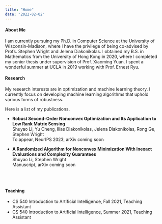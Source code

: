 ```yaml
---
title: "Home"
date: "2022-02-02"
---
```


#### About Me
I am currently pursuing my Ph.D. in Computer Science at the University of Wisconsin-Madison, where I have the privilege of being co-advised by Profs. Stephen Wright and Jelena Diakonikolas. I obtained my B.S. in Mathematics from the University of Hong Kong in 2020, where I completed my senior thesis under supervision of Prof. Xiaoming Yuan. I spent a wonderful summer at UCLA in 2019 working with Prof. Ernest Ryu. 

#### Research
My research interests are in optimization and machine learning theory. I currently focus on developing machine learning algorithms that uphold various forms of robustness. 

Here is a list of my publications. 


- **Robust Second-Order Nonconvex Optimization and Its Application to Low Rank Matrix Sensing**  
Shuyao Li, Yu Cheng, Ilias Diakonikolas, Jelena Diakonikolas, Rong Ge, Stephen Wright  
To appear, NeurIPS 2023, arXiv coming soon

- **A Randomized Algorithm for Nonconvex Minimization With Inexact Evaluations and Complexity Guarantees**  
Shuyao Li, Stephen Wright  
Manuscript, arXiv coming soon
<br/>
<br/>

#### Teaching 
- CS 540 Introduction to Artificial Intelligence, Fall 2021, Teaching Assistant
- CS 540 Introduction to Artificial Intelligence, Summer 2021, Teaching Assistant




